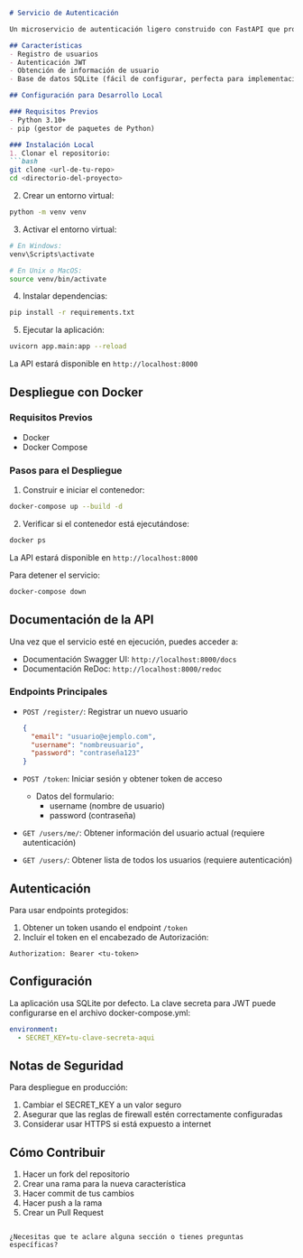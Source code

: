 ```markdown
# Servicio de Autenticación

Un microservicio de autenticación ligero construido con FastAPI que proporciona registro de usuarios y autenticación basada en JWT.

## Características
- Registro de usuarios
- Autenticación JWT
- Obtención de información de usuario
- Base de datos SQLite (fácil de configurar, perfecta para implementaciones pequeñas)

## Configuración para Desarrollo Local

### Requisitos Previos
- Python 3.10+
- pip (gestor de paquetes de Python)

### Instalación Local
1. Clonar el repositorio:
```bash
git clone <url-de-tu-repo>
cd <directorio-del-proyecto>
```

2. Crear un entorno virtual:
```bash
python -m venv venv
```

3. Activar el entorno virtual:
```bash
# En Windows:
venv\Scripts\activate

# En Unix o MacOS:
source venv/bin/activate
```

4. Instalar dependencias:
```bash
pip install -r requirements.txt
```

5. Ejecutar la aplicación:
```bash
uvicorn app.main:app --reload
```

La API estará disponible en `http://localhost:8000`

## Despliegue con Docker

### Requisitos Previos
- Docker
- Docker Compose

### Pasos para el Despliegue
1. Construir e iniciar el contenedor:
```bash
docker-compose up --build -d
```

2. Verificar si el contenedor está ejecutándose:
```bash
docker ps
```

La API estará disponible en `http://localhost:8000`

Para detener el servicio:
```bash
docker-compose down
```

## Documentación de la API

Una vez que el servicio esté en ejecución, puedes acceder a:
- Documentación Swagger UI: `http://localhost:8000/docs`
- Documentación ReDoc: `http://localhost:8000/redoc`

### Endpoints Principales

- `POST /register/`: Registrar un nuevo usuario
  ```json
  {
    "email": "usuario@ejemplo.com",
    "username": "nombreusuario",
    "password": "contraseña123"
  }
  ```

- `POST /token`: Iniciar sesión y obtener token de acceso
  - Datos del formulario:
    - username (nombre de usuario)
    - password (contraseña)

- `GET /users/me/`: Obtener información del usuario actual (requiere autenticación)

- `GET /users/`: Obtener lista de todos los usuarios (requiere autenticación)

## Autenticación

Para usar endpoints protegidos:
1. Obtener un token usando el endpoint `/token`
2. Incluir el token en el encabezado de Autorización:
```
Authorization: Bearer <tu-token>
```

## Configuración

La aplicación usa SQLite por defecto. La clave secreta para JWT puede configurarse en el archivo docker-compose.yml:

```yaml
environment:
  - SECRET_KEY=tu-clave-secreta-aqui
```

## Notas de Seguridad

Para despliegue en producción:
1. Cambiar el SECRET_KEY a un valor seguro
2. Asegurar que las reglas de firewall estén correctamente configuradas
3. Considerar usar HTTPS si está expuesto a internet

## Cómo Contribuir

1. Hacer un fork del repositorio
2. Crear una rama para la nueva característica
3. Hacer commit de tus cambios
4. Hacer push a la rama
5. Crear un Pull Request
```

¿Necesitas que te aclare alguna sección o tienes preguntas específicas?